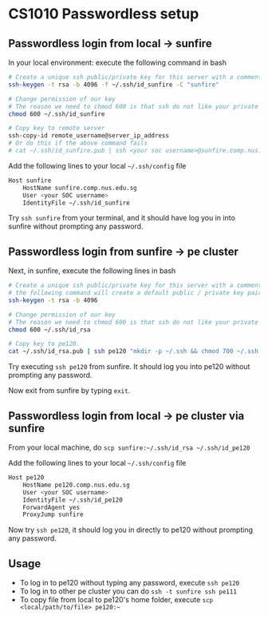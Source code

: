# CS1010 Passwordless setup

## Passwordless login from local -> sunfire

In your local environment: execute the following command in bash

```bash
# Create a unique ssh public/private key for this server with a comment of your server name. When prompted for password just fill in blank, because the purpose is to NOT enter any pswd.
ssh-keygen -t rsa -b 4096 -f ~/.ssh/id_sunfire -C "sunfire"

# Change permission of our key
# The reason we need to chmod 600 is that ssh do not like your private key to be seen by other people using the server.
chmod 600 ~/.ssh/id_sunfire

# Copy key to remote server
ssh-copy-id remote_username@server_ip_address
# Or do this if the above command fails
# cat ~/.ssh/id_sunfire.pub | ssh <your soc username>@sunfire.comp.nus.edu.sg "mkdir -p ~/.ssh && chmod 700 ~/.ssh && cat >> ~/.ssh/authorized_keys && chmod 600 ~/.ssh/authorized_keys"
```

Add the following lines to your local `~/.ssh/config` file
```bash
Host sunfire
    HostName sunfire.comp.nus.edu.sg
    User <your SOC username>
    IdentityFile ~/.ssh/id_sunfire
```

Try `ssh sunfire` from your terminal, and it should have log you in into sunfire without prompting any password.

## Passwordless login from sunfire -> pe cluster

Next, in sunfire, execute the following lines in bash

```bash
# Create a unique ssh public/private key for this server with a comment of your server name. When prompted for password just fill in blank, because the purpose is to NOT enter any pswd.
# the following command will create a default public / private key pair stored in id_rsa
ssh-keygen -t rsa -b 4096

# Change permission of our key
# The reason we need to chmod 600 is that ssh do not like your private key to be seen by other people using the server.
chmod 600 ~/.ssh/id_rsa

# Copy key to pe120.
cat ~/.ssh/id_rsa.pub | ssh pe120 "mkdir -p ~/.ssh && chmod 700 ~/.ssh && cat >> ~/.ssh/authorized_keys && chmod 600 ~/.ssh/authorized_keys"
```

Try executing `ssh pe120` from sunfire. It should log you into pe120 without prompting any password.

Now exit from sunfire by typing `exit`.

## Passwordless login from local -> pe cluster via sunfire

From your local machine, do `scp sunfire:~/.ssh/id_rsa ~/.ssh/id_pe120`

Add the following lines to your local `~/.ssh/config` file
```bash
Host pe120
    HostName pe120.comp.nus.edu.sg
    User <your SOC username>
    IdentityFile ~/.ssh/id_pe120
    ForwardAgent yes
    ProxyJump sunfire
```

Now try `ssh pe120`, it should log you in directly to pe120 without prompting any password.

## Usage

- To log in to pe120 without typing any password, execute `ssh pe120`
- To log in to other pe cluster you can do `ssh -t sunfire ssh pe111`
- To copy file from local to pe120's home folder, execute `scp <local/path/to/file> pe120:~`


